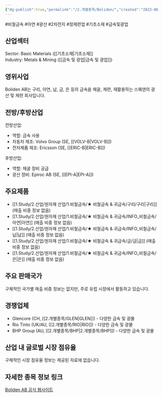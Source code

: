```yaml
---
{"dg-publish":true,"permalink":"/2.개별종목/Boliden/","created":"2023-06-04T17:05:22.920+09:00","updated":"2025-07-29T21:37:04.427+09:00"}
---
```


#비철금속 #아연 #광산 #2차전지 #정제련업 #기초소재 #금속및광업


## 산업섹터

Sector: Basic Materials ([[기초소재\|기초소재]]  
Industry: Metals & Mining ([[금속 및 광업\|금속 및 광업]])

## 영위사업

Boliden AB는 구리, 아연, 납, 금, 은 등의 금속을 채굴, 제련, 재활용하는 스웨덴의 광산 및 제련 회사입니다.

## 전방/후방산업

전방산업:

- 역할: 금속 사용
- 자동차 제조: Volvo Group (SE, [[VOLV-B\|VOLV-B]])
- 전자제품 제조: Ericsson (SE, [[ERIC-B\|ERIC-B]])

후방산업:

- 역할: 채굴 장비 공급
- 광산 장비: Epiroc AB (SE, [[EPI-A\|EPI-A]])

## 주요제품

- [[1.Study/2.산업/원자재 산업/1.비철금속/★ 비철금속 & 귀금속/구리/구리\|구리]] (매출 비중 정보 없음)
- [[1.Study/2.산업/원자재 산업/1.비철금속/★ 비철금속 & 귀금속/INFO_비철금속/아연\|아연]] (매출 비중 정보 없음)
- [[1.Study/2.산업/원자재 산업/1.비철금속/★ 비철금속 & 귀금속/INFO_비철금속/납\|납]] (매출 비중 정보 없음)
- [[1.Study/2.산업/원자재 산업/1.비철금속/★ 비철금속 & 귀금속/금/금\|금]] (매출 비중 정보 없음)
- [[1.Study/2.산업/원자재 산업/1.비철금속/★ 비철금속 & 귀금속/INFO_비철금속/은\|은]] (매출 비중 정보 없음)

## 주요 판매국가

구체적인 국가별 매출 비중 정보는 없지만, 주로 유럽 시장에서 활동하고 있습니다.

## 경쟁업체

- Glencore (CH, [[2.개별종목/GLEN\|GLEN]]) - 다양한 금속 및 광물
- Rio Tinto (UK/AU, [[2.개별종목/RIO\|RIO]]) - 다양한 금속 및 광물
- BHP Group (AU, [[2.개별종목/BHP\|2.개별종목/BHP]]) - 다양한 금속 및 광물

## 산업 내 글로벌 시장 점유율

구체적인 시장 점유율 정보는 제공된 자료에 없습니다.

## 자세한 종목 정보 링크

[Boliden AB 공식 웹사이트](https://www.boliden.com/)